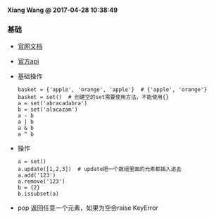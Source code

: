 #### Xiang Wang @ 2017-04-28 10:38:49

### 基础
* [官网文档](https://docs.python.org/3/tutorial/datastructures.html#sets)
* [官方api](https://docs.python.org/3/library/stdtypes.html#set-types-set-frozenset)
* 基础操作
    ```
    basket = {'apple', 'orange', 'apple'}  # {'apple', 'orange'}
    basket = set()  # 创建空的set需要使用方法，不能使用{}
    a = set('abracadabra')
    b = set('alacazam')
    a - b
    a | b
    a & b
    a ^ b
    ```

* 操作
    ```
    a = set()
    a.update([1,2,3])  # update把一个数组里面的元素都插入进去
    a.add('123')
    a.remove('123')
    b = {2}
    b.issubset(a)
    ```

* pop
返回任意一个元素，如果为空会raise KeyError
